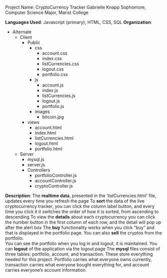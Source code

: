 Project Name: CryptoCurrency Tracker
Gabrielle Knapp
Sophomore, Computer Science Major, Marist College

**Languages Used**: Javascript (primary), HTML, CSS, SQL
**Organization**:
- Alternate
  - Client
    - Public
      - css
        - account.css
        - index.css
        - listCurrencies.css
        - logout.css
        - portfolio.css
      - js
        - account.js
        - index.js
        - listCurrencies.js
        - logout.js
        - portfolio.js
      - images
        - bitcoin.jpg
    - views
      - account.html
      - index.html
      - listCurrencies.html
      - logout.html
      - portfolio.html
  - Server
    - mysql.js
    - server.js
    - Controllers
      - portfolioController.js
      - accountController.js
      - cryptoController.js

**Description**:
The **realtime data**, presented in the ‘listCurrencies.html’ file, updates every time you refresh the page
To **sort** the data of the live cryptocurrency tracker, you can click the column label button, and every time you click it it switches the order of how it is sorted, from ascending to descending
To view the **details** about each cryptocurrency you can click the number button in the first column of each row, and the detail will pop up after the alert box
The **buy** functionality works when you click “buy” and that is displayed in the portfolio page.  You can also **sell** the cryptos from the portfolio.  
You can see the portfolio when you log in and logout, it is maintained.
You can **logout** of the application via the logout page
The **mysql** files consist of three tables: portfolio, account, and transaction.  These store everything needed for this project.  Portfolio carries what everyone owns currently, transaction carries what everyone bought everything for, and account carries everyone’s account information.
